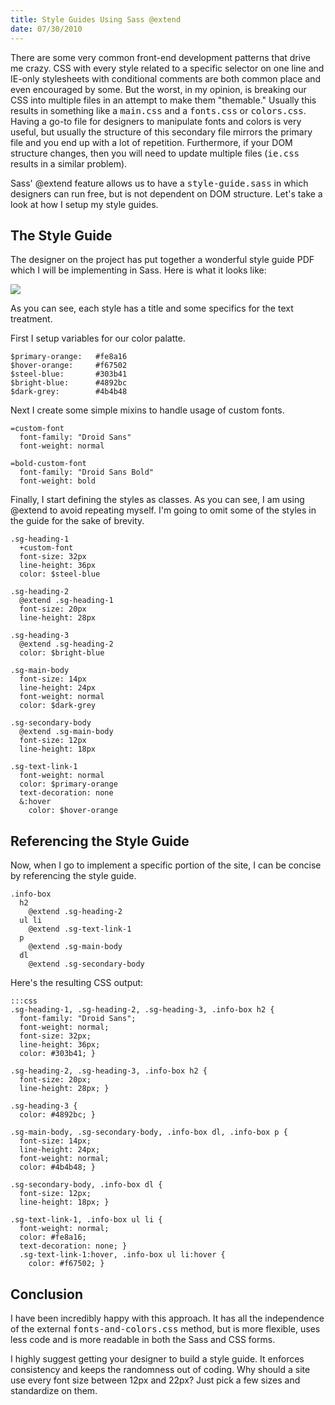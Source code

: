 ```yaml
--- 
title: Style Guides Using Sass @extend
date: 07/30/2010
---
```


There are some very common front-end development patterns that drive me crazy. CSS with every style related to a specific selector on one line and IE-only stylesheets with conditional comments are both common place and even encouraged by some. But the worst, in my opinion, is breaking our CSS into multiple files in an attempt to make them "themable." Usually this results in something like a <tt>main.css</tt> and a <tt>fonts.css</tt> or <tt>colors.css</tt>. Having a go-to file for designers to manipulate fonts and colors is very useful, but usually the structure of this secondary file mirrors the primary file and you end up with a lot of repetition. Furthermore, if your DOM structure changes, then you will need to update multiple files (<tt>ie.css</tt> results in a similar problem).

Sass' @extend feature allows us to have a <tt>style-guide.sass</tt> in which designers can run free, but is not dependent on DOM structure. Let's take a look at how I setup my style guides.

The Style Guide
---------------

The designer on the project has put together a wonderful style guide PDF which I will be implementing in Sass. Here is what it looks like:

<img src="http://src.sencha.io/-30/http://awardwinningfjords.com/images/style-guide-full.png" />

As you can see, each style has a title and some specifics for the text treatment.

First I setup variables for our color palatte.

    $primary-orange:   #fe8a16
    $hover-orange:     #f67502
    $steel-blue:       #303b41 
    $bright-blue:      #4892bc
    $dark-grey:        #4b4b48

Next I create some simple mixins to handle usage of custom fonts.

    =custom-font
      font-family: "Droid Sans"
      font-weight: normal
      
    =bold-custom-font
      font-family: "Droid Sans Bold"
      font-weight: bold

Finally, I start defining the styles as classes. As you can see, I am using @extend to avoid repeating myself. I'm going to omit some of the styles in the guide for the sake of brevity.

    .sg-heading-1
      +custom-font
      font-size: 32px
      line-height: 36px
      color: $steel-blue

    .sg-heading-2
      @extend .sg-heading-1
      font-size: 20px
      line-height: 28px

    .sg-heading-3
      @extend .sg-heading-2
      color: $bright-blue

    .sg-main-body
      font-size: 14px
      line-height: 24px
      font-weight: normal
      color: $dark-grey

    .sg-secondary-body
      @extend .sg-main-body
      font-size: 12px
      line-height: 18px

    .sg-text-link-1
      font-weight: normal
      color: $primary-orange
      text-decoration: none
      &:hover
        color: $hover-orange

Referencing the Style Guide
---------------------------

Now, when I go to implement a specific portion of the site, I can be concise by referencing the style guide. 

    .info-box
      h2
        @extend .sg-heading-2
      ul li
        @extend .sg-text-link-1
      p
        @extend .sg-main-body
      dl
        @extend .sg-secondary-body

Here's the resulting CSS output:

    :::css
    .sg-heading-1, .sg-heading-2, .sg-heading-3, .info-box h2 {
      font-family: "Droid Sans";
      font-weight: normal;
      font-size: 32px;
      line-height: 36px;
      color: #303b41; }

    .sg-heading-2, .sg-heading-3, .info-box h2 {
      font-size: 20px;
      line-height: 28px; }

    .sg-heading-3 {
      color: #4892bc; }

    .sg-main-body, .sg-secondary-body, .info-box dl, .info-box p {
      font-size: 14px;
      line-height: 24px;
      font-weight: normal;
      color: #4b4b48; }

    .sg-secondary-body, .info-box dl {
      font-size: 12px;
      line-height: 18px; }

    .sg-text-link-1, .info-box ul li {
      font-weight: normal;
      color: #fe8a16;
      text-decoration: none; }
      .sg-text-link-1:hover, .info-box ul li:hover {
        color: #f67502; }

Conclusion
----------

I have been incredibly happy with this approach. It has all the independence of the external <tt>fonts-and-colors.css</tt> method, but is more flexible, uses less code and is more readable in both the Sass and CSS forms.

I highly suggest getting your designer to build a style guide. It enforces consistency and keeps the randomness out of coding. Why should a site use every font size between 12px and 22px? Just pick a few sizes and standardize on them.

